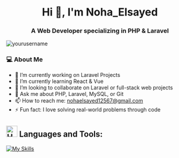 
<h1 align="center">Hi 👋, I'm Noha_Elsayed</h1>
<h3 align="center">A Web Developer specializing in PHP & Laravel</h3>

<p align="left"> <img src="https://komarev.com/ghpvc/?username=yourusername&label=Profile%20views&color=0e75b6&style=flat" alt="yourusername" /> </p>

### 💻 About Me

- 🔭 I’m currently working on Laravel Projects  
- 🌱 I’m currently learning React & Vue
- 👯 I’m looking to collaborate on Laravel or full-stack web projects  
- 💬 Ask me about PHP, Laravel, MySQL, or Git  
- 📫 How to reach me: nohaelsayed12567@gmail.com  
- ⚡ Fun fact: I love solving real-world problems through code


<!-- README.md -->
 ## <img src="https://raw.githubusercontent.com/Tarikul-Islam-Anik/Animated-Fluent-Emojis/master/Emojis/Objects/Hammer%20and%20Wrench.png" alt="Hammer and Wrench" width="30" height="30" /> **Languages and Tools:**  
[![My Skills](https://skillicons.dev/icons?i=html,css,bootstrap,tailwind,js,php,laravel,vite,nodejs,firebase,git,github,vscode,postman,stackoverflow&perline=13)](#)
<!---
shadrackjm/shadrackjm is a ✨ special ✨ repository because its `README.md` (this file) appears on your GitHub profile.
You can click the Preview link to take a look at your changes.
--->

